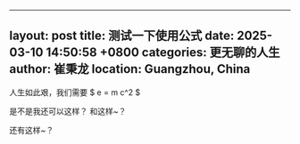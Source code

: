 <!--
 * @Descripttion:
 * @Version: 1.0
 * @Author: BerryBC
 * @Date: 2025-03-10 14:47:30
 * @LastEditors: BerryBC
 * @LastEditTime: 2025-03-10 15:17:00
-->
---
layout: post
title:  测试一下使用公式
date:   2025-03-10 14:50:58 +0800
categories: 更无聊的人生
author: 崔秉龙
location: Guangzhou, China
---


<head>
    <script src="https://cdn.mathjax.org/mathjax/latest/MathJax.js?config=TeX-AMS-MML_HTMLorMML" type="text/javascript"></script>
    <script type="text/x-mathjax-config">
        MathJax.Hub.Config({
            tex2jax: {
            skipTags: ['script', 'noscript', 'style', 'textarea', 'pre'],
            inlineMath: [['$','$']]
            }
        });
    </script>
</head>



人生如此艰，我们需要
$ e = m c^2 $

是不是我还可以这样？
和这样~？

还有这样~？